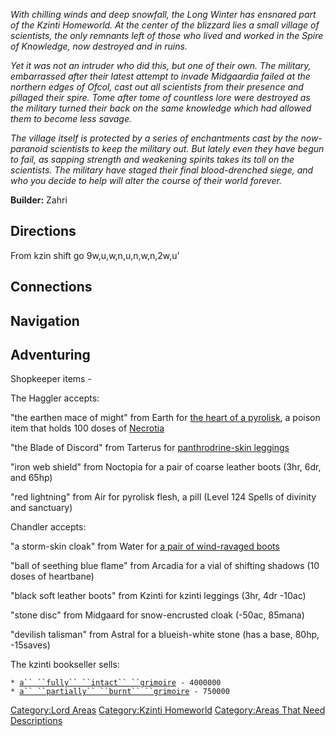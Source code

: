 *With chilling winds and deep snowfall, the Long Winter has ensnared
part of the Kzinti Homeworld. At the center of the blizzard lies a small
village of scientists, the only remnants left of those who lived and
worked in the Spire of Knowledge, now destroyed and in ruins.*

*Yet it was not an intruder who did this, but one of their own. The
military, embarrassed after their latest attempt to invade Midgaardia
failed at the northern edges of Ofcol, cast out all scientists from
their presence and pillaged their spire. Tome after tome of countless
lore were destroyed as the military turned their back on the same
knowledge which had allowed them to become less savage.*

*The village itself is protected by a series of enchantments cast by the
now-paranoid scientists to keep the military out. But lately even they
have begun to fail, as sapping strength and weakening spirits takes its
toll on the scientists. The military have staged their final
blood-drenched siege, and who you decide to help will alter the course
of their world forever.*

**Builder:** Zahri

## Directions

From kzin shift go 9w,u,w,n,u,n,w,n,2w,u'

## Connections

## Navigation

## Adventuring

Shopkeeper items -

The Haggler accepts:

"the earthen mace of might" from Earth for [the heart of a
pyrolisk](Heart_Of_A_Pyrolisk "wikilink"), a poison item that holds 100
doses of [Necrotia](:Category:_Necrotia "wikilink")

"the Blade of Discord" from Tarterus for [panthrodrine-skin
leggings](Panthrodrine-Skin_Leggings "wikilink")

"iron web shield" from Noctopia for a pair of coarse leather boots (3hr,
6dr, and 65hp)

"red lightning" from Air for pyrolisk flesh, a pill (Level 124 Spells of
divinity and sanctuary)

Chandler accepts:

"a storm-skin cloak" from Water for [a pair of wind-ravaged
boots](Pair_Of_Wind-Ravaged_Boots "wikilink")

"ball of seething blue flame" from Arcadia for a vial of shifting
shadows (10 doses of heartbane)

"black soft leather boots" from Kzinti for kzinti leggings (3hr, 4dr
-10ac)

"stone disc" from Midgaard for snow-encrusted cloak (-50ac, 85mana)

"devilish talisman" from Astral for a blueish-white stone (has a base,
80hp, -15saves)

The kzinti bookseller sells:

`* `[`a`` ``fully`` ``intact`` ``grimoire`](Fully_Intact_Grimoire "wikilink")` - 4000000`  
`* `[`a`` ``partially`` ``burnt`` ``grimoire`](Partially_Burnt_Grimoire "wikilink")` - 750000`

[Category:Lord Areas](Category:Lord_Areas "wikilink") [Category:Kzinti
Homeworld](Category:Kzinti_Homeworld "wikilink") [Category:Areas That
Need Descriptions](Category:Areas_That_Need_Descriptions "wikilink")

